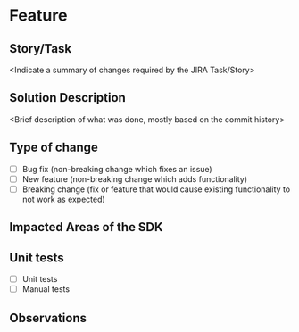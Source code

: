 # Feature 

## Story/Task <include JIRA task number and link>

<Indicate a summary of changes required by the JIRA Task/Story>

## Solution Description

<Brief description of what was done, mostly based on the commit history>

## Type of change 
<Please delete options that are not relevant>

- [ ] Bug fix (non-breaking change which fixes an issue)
- [ ] New feature (non-breaking change which adds functionality)
- [ ] Breaking change (fix or feature that would cause existing functionality to not work as expected)

## Impacted Areas of the SDK

<List general components of the application that this PR will affect>

## Unit tests
- [ ] Unit tests
- [ ] Manual tests

## Observations